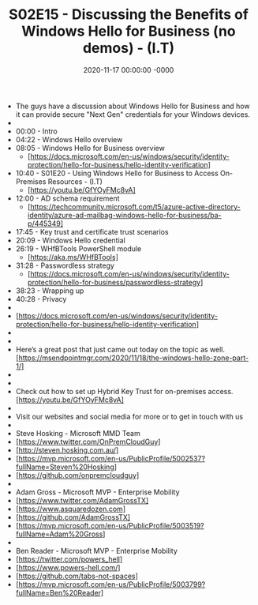 ﻿---
layout: post
title: "S02E15 - Discussing the Benefits of Windows Hello for Business (no demos) - (I.T)"
date: 2020-11-17 00:00:00 -0000
categories:
---

 * The guys have a discussion about Windows Hello for Business and how it can provide secure "Next Gen" credentials for your Windows devices.
 * 
 * 00:00 - Intro
 * 04:22 - Windows Hello overview
 * 08:05 - Windows Hello for Business overview
   - [https://docs.microsoft.com/en-us/windows/security/identity-protection/hello-for-business/hello-identity-verification]
 * 10:40 - S01E20 - Using Windows Hello for Business to Access On-Premises Resources - (I.T)
   - [https://youtu.be/GfYOyFMc8vA]
 * 12:00 - AD schema requirement 
   - [https://techcommunity.microsoft.com/t5/azure-active-directory-identity/azure-ad-mailbag-windows-hello-for-business/ba-p/445349]
 * 17:45 - Key trust and certificate trust scenarios
 * 20:09 - Windows Hello credential
 * 26:19 - WHfBTools PowerShell module 
   - [https://aka.ms/WHfBTools]
 * 31:28 - Passwordless strategy
   - [https://docs.microsoft.com/en-us/windows/security/identity-protection/hello-for-business/passwordless-strategy]
 * 38:23 - Wrapping up
 * 40:28 - Privacy
 * 
 * [https://docs.microsoft.com/en-us/windows/security/identity-protection/hello-for-business/hello-identity-verification]
 * 
 * 
 * Here’s a great post that just came out today on the topic as well. [https://msendpointmgr.com/2020/11/18/the-windows-hello-zone-part-1/]
 * 
 * 
 * Check out how to set up Hybrid Key Trust for on-premises access.  [https://youtu.be/GfYOyFMc8vA]
 * 
 * Visit our websites and social media for more or to get in touch with us
 * 
 * Steve Hosking - Microsoft MMD Team
 * [https://www.twitter.com/OnPremCloudGuy]
 * [http://steven.hosking.com.au/]
 * [https://mvp.microsoft.com/en-us/PublicProfile/5002537?fullName=Steven%20Hosking]
 * [https://github.com/onpremcloudguy]
 * 
 * Adam Gross - Microsoft MVP - Enterprise Mobility
 * [https://www.twitter.com/AdamGrossTX]
 * [https://www.asquaredozen.com]
 * [https://github.com/AdamGrossTX]
 * [https://mvp.microsoft.com/en-us/PublicProfile/5003519?fullName=Adam%20Gross]
 * 
 * Ben Reader - Microsoft MVP - Enterprise Mobility
 * [https://twitter.com/powers_hell]
 * [https://www.powers-hell.com/]
 * [https://github.com/tabs-not-spaces]
 * [https://mvp.microsoft.com/en-us/PublicProfile/5003799?fullName=Ben%20Reader]
